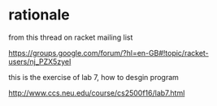 # rationale

from this thread on racket mailing list

https://groups.google.com/forum/?hl=en-GB#!topic/racket-users/nj_PZX5zyeI

this is the exercise of lab 7, how to desgin program

http://www.ccs.neu.edu/course/cs2500f16/lab7.html



